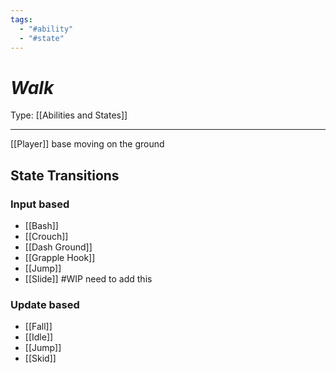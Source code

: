 ```yaml
---
tags:
  - "#ability"
  - "#state"
---
```


# _Walk_

Type: [[Abilities and States]]

----


[[Player]] base moving on the ground


## State Transitions

### Input based

* [[Bash]]
* [[Crouch]]
* [[Dash Ground]]
* [[Grapple Hook]]
* [[Jump]]
* [[Slide]] #WIP need to add this


### Update based

* [[Fall]]
* [[Idle]]
* [[Jump]]
* [[Skid]]
